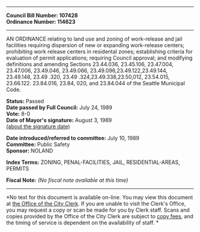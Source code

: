 * * * * *  
  
**Council Bill Number: [](#h0)[](#h2)107428**   
**Ordinance Number: 114623**  
  
* * * * *  
  
AN ORDINANCE relating to land use and zoning of work-release and jail facilities requiring dispersion of new or expanding work-release centers; prohibiting work release centers in residental zones; establishing criteria for evaluation of permit applications; requiring Council approval; and modifying definitions and amending Sections 23.44.036, 23.45.106, 23.47.004, 23.47.006, 23.49.046, 23.49.066, 23.49.096,23.49.122,23.49.144, 23.49.148, 23.49 .320, 23.49 .324,23.49.338,23.50,012, 23.54.015, 23.66.122. 23.84.016, 23.84, 020, and 23.84.044 of the Seattle Municipal Code.  
  
**Status:** Passed   
**Date passed by Full Council:** July 24, 1989   
**Vote:** 8-0   
**Date of Mayor's signature:** August 3, 1989   
[(about the signature date)](/~public/approvaldate.htm)   
  
  
**Date introduced/referred to committee:** July 10, 1989   
**Committee:** Public Safety   
**Sponsor:** NOLAND   
  
**Index Terms:** ZONING, PENAL-FACILITIES, JAIL, RESIDENTIAL-AREAS, PERMITS  
  
**Fiscal Note:** *(No fiscal note available at this time)*  
  
* * * * *  
  
*No text for this document is available on-line. You may view this document at [the Office of the City Clerk](http://www.seattle.gov/leg/clerk/contactUs.htm). If you are unable to visit the Clerk's Office, you may request a copy or scan be made for you by Clerk staff. Scans and copies provided by the Office of the City Clerk are subject to [copy fees](http://clerk.seattle.gov/~public/clerkfees.htm), and the timing of service is dependent on the availability of staff. *  
  
  
